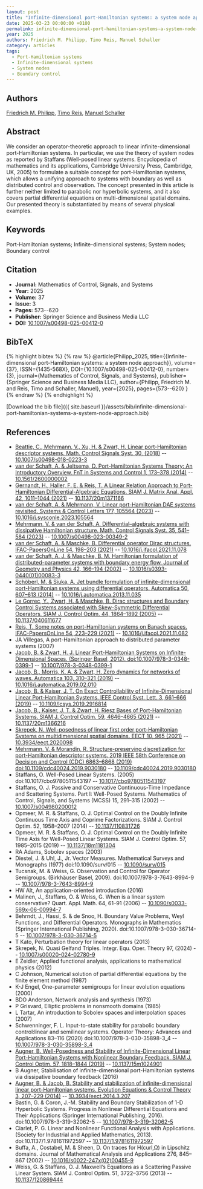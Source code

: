 ```yaml
---
layout: post
title: "Infinite-dimensional port-Hamiltonian systems: a system node approach"
date: 2025-03-23 00:00:00 +0100
permalink: infinite-dimensional-port-hamiltonian-systems-a-system-node-approach
year: 2025
authors: Friedrich M. Philipp, Timo Reis, Manuel Schaller
category: articles
tags:
  - Port-Hamiltonian systems
  - Infinite-dimensional systems
  - System nodes
  - Boundary control
---
```

 
## Authors
[Friedrich M. Philipp](authors/friedrich-m-philipp), [Timo Reis](authors/timo-reis), [Manuel Schaller](authors/manuel-schaller)
 
## Abstract
We consider an operator-theoretic approach to linear infinite-dimensional port-Hamiltonian systems. In particular, we use the theory of system nodes as reported by Staffans (Well-posed linear systems. Encyclopedia of mathematics and its applications, Cambridge University Press, Cambridge, UK, 2005) to formulate a suitable concept for port-Hamiltonian systems, which allows a unifying approach to systems with boundary as well as distributed control and observation. The concept presented in this article is further neither limited to parabolic nor hyperbolic systems, and it also covers partial differential equations on multi-dimensional spatial domains. Our presented theory is substantiated by means of several physical examples.
 
## Keywords
Port-Hamiltonian systems; Infinite-dimensional systems; System nodes; Boundary control
 
## Citation
- **Journal:** Mathematics of Control, Signals, and Systems
- **Year:** 2025
- **Volume:** 37
- **Issue:** 3
- **Pages:** 573--620
- **Publisher:** Springer Science and Business Media LLC
- **DOI:** [10.1007/s00498-025-00412-0](https://doi.org/10.1007/s00498-025-00412-0)
 
## BibTeX
{% highlight bibtex %}
{% raw %}
@article{Philipp_2025,
  title={{Infinite-dimensional port-Hamiltonian systems: a system node approach}},
  volume={37},
  ISSN={1435-568X},
  DOI={10.1007/s00498-025-00412-0},
  number={3},
  journal={Mathematics of Control, Signals, and Systems},
  publisher={Springer Science and Business Media LLC},
  author={Philipp, Friedrich M. and Reis, Timo and Schaller, Manuel},
  year={2025},
  pages={573--620}
}
{% endraw %}
{% endhighlight %}
 
[Download the bib file]({{ site.baseurl }}/assets/bib/infinite-dimensional-port-hamiltonian-systems-a-system-node-approach.bib)
 
## References
- [Beattie, C., Mehrmann, V., Xu, H. & Zwart, H. Linear port-Hamiltonian descriptor systems. Math. Control Signals Syst. 30, (2018)](linear-port-hamiltonian-descriptor-systems) -- [10.1007/s00498-018-0223-3](https://doi.org/10.1007/s00498-018-0223-3)
- [van der Schaft, A. & Jeltsema, D. Port-Hamiltonian Systems Theory: An Introductory Overview. FnT in Systems and Control 1, 173–378 (2014)](port-hamiltonian-systems-theory-an-introductory-overview) -- [10.1561/2600000002](https://doi.org/10.1561/2600000002)
- [Gernandt, H., Haller, F. E. & Reis, T. A Linear Relation Approach to Port-Hamiltonian Differential-Algebraic Equations. SIAM J. Matrix Anal. Appl. 42, 1011–1044 (2021)](a-linear-relation-approach-to-port-hamiltonian-differential-algebraic-equations) -- [10.1137/20m1371166](https://doi.org/10.1137/20m1371166)
- [van der Schaft, A. & Mehrmann, V. Linear port-Hamiltonian DAE systems revisited. Systems &amp; Control Letters 177, 105564 (2023)](linear-port-hamiltonian-dae-systems-revisited) -- [10.1016/j.sysconle.2023.105564](https://doi.org/10.1016/j.sysconle.2023.105564)
- [Mehrmann, V. & van der Schaft, A. Differential–algebraic systems with dissipative Hamiltonian structure. Math. Control Signals Syst. 35, 541–584 (2023)](differential-algebraic-systems-with-dissipative-hamiltonian-structure) -- [10.1007/s00498-023-00349-2](https://doi.org/10.1007/s00498-023-00349-2)
- [van der Schaft, A. & Maschke, B. Differential operator Dirac structures. IFAC-PapersOnLine 54, 198–203 (2021)](differential-operator-dirac-structures) -- [10.1016/j.ifacol.2021.11.078](https://doi.org/10.1016/j.ifacol.2021.11.078)
- [van der Schaft, A. J. & Maschke, B. M. Hamiltonian formulation of distributed-parameter systems with boundary energy flow. Journal of Geometry and Physics 42, 166–194 (2002)](hamiltonian-formulation-of-distributed-parameter-systems-with-boundary-energy-flow) -- [10.1016/s0393-0440(01)00083-3](https://doi.org/10.1016/s0393-0440(01)00083-3)
- [Schöberl, M. & Siuka, A. Jet bundle formulation of infinite-dimensional port-Hamiltonian systems using differential operators. Automatica 50, 607–613 (2014)](jet-bundle-formulation-of-infinite-dimensional-port-hamiltonian-systems-using-differential-operators) -- [10.1016/j.automatica.2013.11.035](https://doi.org/10.1016/j.automatica.2013.11.035)
- [Le Gorrec, Y., Zwart, H. & Maschke, B. Dirac structures and Boundary Control Systems associated with Skew-Symmetric Differential Operators. SIAM J. Control Optim. 44, 1864–1892 (2005)](dirac-structures-and-boundary-control-systems-associated-with-skew-symmetric-differential-operators) -- [10.1137/040611677](https://doi.org/10.1137/040611677)
- [Reis, T. Some notes on port-Hamiltonian systems on Banach spaces. IFAC-PapersOnLine 54, 223–229 (2021)](some-notes-on-port-hamiltonian-systems-on-banach-spaces) -- [10.1016/j.ifacol.2021.11.082](https://doi.org/10.1016/j.ifacol.2021.11.082)
- JA Villegas, A port-Hamiltonian approach to distributed parameter systems (2007)
- [Jacob, B. & Zwart, H. J. Linear Port-Hamiltonian Systems on Infinite-Dimensional Spaces. (Springer Basel, 2012). doi:10.1007/978-3-0348-0399-1](linear-port-hamiltonian-systems-on-infinite-dimensional-spaces) -- [10.1007/978-3-0348-0399-1](https://doi.org/10.1007/978-3-0348-0399-1)
- [Jacob, B., Morris, K. A. & Zwart, H. Zero dynamics for networks of waves. Automatica 103, 310–321 (2019)](zero-dynamics-for-networks-of-waves) -- [10.1016/j.automatica.2019.02.010](https://doi.org/10.1016/j.automatica.2019.02.010)
- [Jacob, B. & Kaiser, J. T. On Exact Controllability of Infinite-Dimensional Linear Port-Hamiltonian Systems. IEEE Control Syst. Lett. 3, 661–666 (2019)](on-exact-controllability-of-infinite-dimensional-linear-port-hamiltonian-systems) -- [10.1109/lcsys.2019.2916814](https://doi.org/10.1109/lcsys.2019.2916814)
- [Jacob, B., Kaiser, J. T. & Zwart, H. Riesz Bases of Port-Hamiltonian Systems. SIAM J. Control Optim. 59, 4646–4665 (2021)](riesz-bases-of-port-hamiltonian-systems) -- [10.1137/20m1366216](https://doi.org/10.1137/20m1366216)
- [Skrepek, N. Well-posedness of linear first order port-Hamiltonian Systems on multidimensional spatial domains. EECT 10, 965 (2021)](well-posedness-of-linear-first-order-port-hamiltonian-systems-on-multidimensional-spatial-domains) -- [10.3934/eect.2020098](https://doi.org/10.3934/eect.2020098)
- [Mehrmann, V. & Morandin, R. Structure-preserving discretization for port-Hamiltonian descriptor systems. 2019 IEEE 58th Conference on Decision and Control (CDC) 6863–6868 (2019) doi:10.1109/cdc40024.2019.9030180](structure-preserving-discretization-for-port-hamiltonian-descriptor-systems) -- [10.1109/cdc40024.2019.9030180](https://doi.org/10.1109/cdc40024.2019.9030180)
- Staffans, O. Well-Posed Linear Systems. (2005) doi:10.1017/cbo9780511543197 -- [10.1017/cbo9780511543197](https://doi.org/10.1017/cbo9780511543197)
- Staffans, O. J. Passive and Conservative Continuous-Time Impedance and Scattering Systems. Part I: Well-Posed Systems. Mathematics of Control, Signals, and Systems (MCSS) 15, 291–315 (2002) -- [10.1007/s004980200012](https://doi.org/10.1007/s004980200012)
- Opmeer, M. R. & Staffans, O. J. Optimal Control on the Doubly Infinite Continuous Time Axis and Coprime Factorizations. SIAM J. Control Optim. 52, 1958–2007 (2014) -- [10.1137/110831726](https://doi.org/10.1137/110831726)
- Opmeer, M. R. & Staffans, O. J. Optimal Control on the Doubly Infinite Time Axis for Well-Posed Linear Systems. SIAM J. Control Optim. 57, 1985–2015 (2019) -- [10.1137/18m1181304](https://doi.org/10.1137/18m1181304)
- RA Adams, Sobolev spaces (2003)
- Diestel, J. & Uhl, J., Jr. Vector Measures. Mathematical Surveys and Monographs (1977) doi:10.1090/surv/015 -- [10.1090/surv/015](https://doi.org/10.1090/surv/015)
- Tucsnak, M. & Weiss, G. Observation and Control for Operator Semigroups. (Birkhäuser Basel, 2009). doi:10.1007/978-3-7643-8994-9 -- [10.1007/978-3-7643-8994-9](https://doi.org/10.1007/978-3-7643-8994-9)
- HW Alt, An application-oriented introduction (2016)
- Malinen, J., Staffans, O. & Weiss, G. When is a linear system conservative? Quart. Appl. Math. 64, 61–91 (2006) -- [10.1090/s0033-569x-06-00994-7](https://doi.org/10.1090/s0033-569x-06-00994-7)
- Behrndt, J., Hassi, S. & de Snoo, H. Boundary Value Problems, Weyl Functions, and Differential Operators. Monographs in Mathematics (Springer International Publishing, 2020). doi:10.1007/978-3-030-36714-5 -- [10.1007/978-3-030-36714-5](https://doi.org/10.1007/978-3-030-36714-5)
- T Kato, Perturbation theory for linear operators (2013)
- Skrepek, N. Quasi Gelfand Triples. Integr. Equ. Oper. Theory 97, (2024) -- [10.1007/s00020-024-02780-9](https://doi.org/10.1007/s00020-024-02780-9)
- E Zeidler, Applied functional analysis, applications to mathematical physics (2012)
- C Johnson, Numerical solution of partial differential equations by the finite element method (1987)
- K-J Engel, One-parameter semigroups for linear evolution equations (2000)
- BDO Anderson, Network analysis and synthesis (1973)
- P Grisvard, Elliptic problems in nonsmooth domains (1985)
- L Tartar, An introduction to Sobolev spaces and interpolation spaces (2007)
- Schwenninger, F. L. Input-to-state stability for parabolic boundary control:linear and semilinear systems. Operator Theory: Advances and Applications 83–116 (2020) doi:10.1007/978-3-030-35898-3_4 -- [10.1007/978-3-030-35898-3_4](https://doi.org/10.1007/978-3-030-35898-3_4)
- [Augner, B. Well-Posedness and Stability of Infinite-Dimensional Linear Port-Hamiltonian Systems with Nonlinear Boundary Feedback. SIAM J. Control Optim. 57, 1818–1844 (2019)](well-posedness-and-stability-of-infinite-dimensional-linear-port-hamiltonian-systems-with-nonlinear-boundary-feedback) -- [10.1137/15m1024901](https://doi.org/10.1137/15m1024901)
- B Augner, Stabilisation of infinite-dimensional port-Hamiltonian systems via dissipative boundary feedback (2016)
- [Augner, B. & Jacob, B. Stability and stabilization of infinite-dimensional linear port-Hamiltonian systems. Evolution Equations &amp; Control Theory 3, 207–229 (2014)](stability-and-stabilization-of-infinite-dimensional-linear-port-hamiltonian-systems) -- [10.3934/eect.2014.3.207](https://doi.org/10.3934/eect.2014.3.207)
- Bastin, G. & Coron, J.-M. Stability and Boundary Stabilization of 1-D Hyperbolic Systems. Progress in Nonlinear Differential Equations and Their Applications (Springer International Publishing, 2016). doi:10.1007/978-3-319-32062-5 -- [10.1007/978-3-319-32062-5](https://doi.org/10.1007/978-3-319-32062-5)
- Ciarlet, P. G. Linear and Nonlinear Functional Analysis with Applications. (Society for Industrial and Applied Mathematics, 2013). doi:10.1137/1.9781611972597 -- [10.1137/1.9781611972597](https://doi.org/10.1137/1.9781611972597)
- Buffa, A., Costabel, M. & Sheen, D. On traces for H(curl,Ω) in Lipschitz domains. Journal of Mathematical Analysis and Applications 276, 845–867 (2002) -- [10.1016/s0022-247x(02)00455-9](https://doi.org/10.1016/s0022-247x(02)00455-9)
- Weiss, G. & Staffans, O. J. Maxwell’s Equations as a Scattering Passive Linear System. SIAM J. Control Optim. 51, 3722–3756 (2013) -- [10.1137/120869444](https://doi.org/10.1137/120869444)

